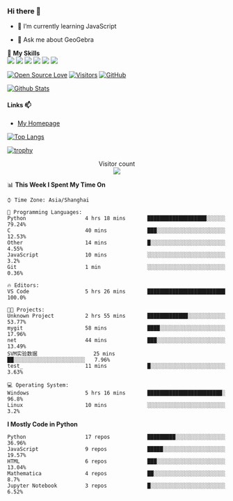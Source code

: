 ### Hi there 👋

<!--
**wuyudi/wuyudi** is a ✨ _special_ ✨ repository because its `README.md` (this file) appears on your GitHub profile.

Here are some ideas to get you started:

- 🔭 I’m currently working on ...
- 👯 I’m looking to collaborate on ...
- 🤔 I’m looking for help with ...

- 📫 How to reach me: ...
- 😄 Pronouns: ...
- ⚡ Fun fact: ...
-->

- 🌱 I’m currently learning JavaScript

- 💬 Ask me about GeoGebra

🌟 **My Skills**  
![](https://img.shields.io/badge/-Svelte-3e74a2?style=flat-square&logo=Svelte&logoColor=fff)
![](https://img.shields.io/badge/-TypeScript-3e74a2?style=flat-square&logo=TypeScript&logoColor=fff)
![](https://img.shields.io/badge/-JavaScript-3e74a2?style=flat-square&logo=JavaScript&logoColor=fff)
![](https://img.shields.io/badge/-Python-3e74a2?style=flat-square&logo=Python&logoColor=fff)
![](https://img.shields.io/badge/-Mathematica-3e74a2?style=flat-square&logo=Wolfram&logoColor=fff)
![](https://img.shields.io/badge/-C%2B%2B-3e74a2?style=flat-square&logo=C%2B%2B&logoColor=fff)

[![Open Source Love](https://badges.frapsoft.com/os/v1/open-source.svg?v=103)](https://github.com/wuyudi/)
[![Visitors](https://visitor-badge.glitch.me/badge?page_id=wuyudi.wuyudi)](https://github.com/wuyudi/)
[![GitHub](https://img.shields.io/github/followers/wuyudi.svg?lable=GitHub&style=social)](https://github.com/wuyudi/)

[![Github Stats](https://github-readme-stats.vercel.app/api?username=wuyudi&show_icons=true)](https://github.com/wuyudi/)

#### Links 📫

* [My Homepage](https://wuyudi.github.io/blog/)

[![Top Langs](https://github-readme-stats.vercel.app/api/top-langs/?username=wuyudi&hide=HTML,jupyter%20notebook&layout=compact)](https://github.com/wuyudi/github-readme-stats)

[![trophy](https://github-profile-trophy.vercel.app/?username=wuyudi&theme=onedark)](https://github.com/ryo-ma/github-profile-trophy)

<p align="center"> 
  Visitor count<br>
  <img src="https://profile-counter.glitch.me/wuyudi/count.svg" />
</p>

<!--START_SECTION:waka-->
📊 **This Week I Spent My Time On** 

```text
⌚︎ Time Zone: Asia/Shanghai

💬 Programming Languages: 
Python                   4 hrs 18 mins       ███████████████████░░░░░░   79.24% 
C                        40 mins             ███░░░░░░░░░░░░░░░░░░░░░░   12.53% 
Other                    14 mins             █░░░░░░░░░░░░░░░░░░░░░░░░   4.55% 
JavaScript               10 mins             ░░░░░░░░░░░░░░░░░░░░░░░░░   3.2% 
Git                      1 min               ░░░░░░░░░░░░░░░░░░░░░░░░░   0.36%

🔥 Editors: 
VS Code                  5 hrs 26 mins       █████████████████████████   100.0%

🐱‍💻 Projects: 
Unknown Project          2 hrs 55 mins       █████████████░░░░░░░░░░░░   53.77% 
mygit                    58 mins             ████░░░░░░░░░░░░░░░░░░░░░   17.96% 
net                      44 mins             ███░░░░░░░░░░░░░░░░░░░░░░   13.49% 
SVM实验数据                  25 mins             ██░░░░░░░░░░░░░░░░░░░░░░░   7.96% 
test_                    11 mins             █░░░░░░░░░░░░░░░░░░░░░░░░   3.63%

💻 Operating System: 
Windows                  5 hrs 16 mins       ████████████████████████░   96.8% 
Linux                    10 mins             ░░░░░░░░░░░░░░░░░░░░░░░░░   3.2%

```

**I Mostly Code in Python** 

```text
Python                   17 repos            █████████░░░░░░░░░░░░░░░░   36.96% 
JavaScript               9 repos             █████░░░░░░░░░░░░░░░░░░░░   19.57% 
HTML                     6 repos             ███░░░░░░░░░░░░░░░░░░░░░░   13.04% 
Mathematica              4 repos             ██░░░░░░░░░░░░░░░░░░░░░░░   8.7% 
Jupyter Notebook         3 repos             █░░░░░░░░░░░░░░░░░░░░░░░░   6.52%

```



<!--END_SECTION:waka-->

